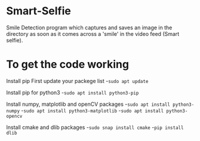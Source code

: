 # Smart-Selfie

Smile Detection program which captures and saves an image in the directory as soon as it comes across a 'smile' in the video feed (Smart selfie). 


# To get the code working 

Install pip
First update your packege list
-`sudo apt update`

Install pip for python3
-`sudo apt install python3-pip`

Install numpy, matplotlib and openCV packages
-`sudo apt install python3-numpy`
-`sudo apt install python3-matplotlib`
-`sudo apt install python3-opencv`

Install cmake and dlib packages
-`sudo snap install cmake`
-`pip install dlib`
